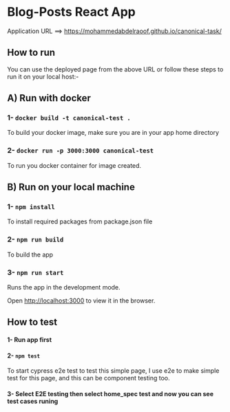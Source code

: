 # Blog-Posts React App

Application URL ==> https://mohammedabdelraoof.github.io/canonical-task/

## How to run

You can use the deployed page from the above URL or follow these steps to run it on your local host:-

## A) Run with docker 
### 1- `docker build -t canonical-test .`

To build your docker image, make sure you are in your app home directory 

### 2- `docker run -p 3000:3000 canonical-test`

To run you docker container for image created.

## B) Run on your local machine  
### 1- `npm install`

To install required packages from package.json file

### 2- `npm run build`

To build the app 

### 3- `npm run start`

Runs the app in the development mode.

Open [http://localhost:3000](http://localhost:3000) to view it in the browser.


## How to test

#### 1- Run app first

#### 2- `npm test`
To start cypress e2e test to test this simple page, I use e2e to make simple test for this page, and this can be component testing too.

#### 3- Select E2E testing then select home_spec test and now you can see test cases runing

